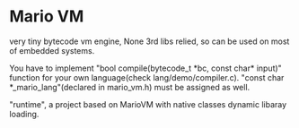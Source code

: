 # Mario VM
very tiny bytecode vm engine, None 3rd libs relied, so can be used on most of embedded systems.

You have to implement "bool compile(bytecode_t \*bc, const char\* input)" function for your own language(check lang/demo/compiler.c). "const char \*_mario_lang"(declared in mario_vm.h) must be assigned as well.

"runtime", a project based on MarioVM with native classes dynamic libaray loading.
